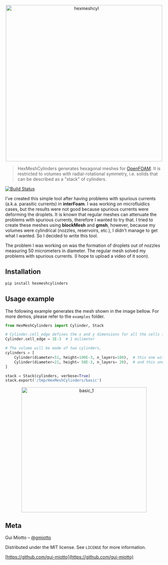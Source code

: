 <p align="center">
  <img src="media/hexmeshcyl.png" alt="hexmeshcyl" width="500"/>
</p>

<!--# HexMeshCylinders-->
> HexMeshCylinders generates hexagonal meshes for [OpenFOAM][openfoam-url].  It is restricted to volumes with radial-rotational symmetry, i.e. solids that can be described as a "stack" of cylinders.

[![Build Status][travis-image]][travis-url]

I've created this simple tool after having problems with spurious currents (a.k.a. parasitic currents) in **interFoam**. I was working on microfluidics cases, but the results were not good because spurious currents were deforming the droplets. It is known that regular meshes can attenuate the problems with spurious currents, therefore I wanted to try that. I tried to create these meshes using **blockMesh** and **gmsh**, however, because my volumes were cylindrical (nozzles, reservoirs, etc.), I didn't manage to get what I wanted. So I decided to write this tool.

The problem I was working on was the formation of droplets out of nozzles measuring 50 micrometers in diameter. The regular mesh solved my problems with spurious currents. (I hope to upload a video of it soon).


## Installation

```sh
pip install hexmeshcylinders
```

## Usage example

The following example generates the mesh shown in the image bellow. For more demos, please
 refer to the ``examples`` folder.


```python
from HexMeshCylinders import Cylinder, Stack

# Cylinder.cell_edge defines the x and y dimensions for all the cells in the mesh
Cylinder.cell_edge = 1E-3  # 1 milimeter

# The volume will be made of two cylinders,
cylinders = [
    Cylinder(diameter=51, height=100E-3, n_layers=100),  # this one with 51 cells on its diameter,
    Cylinder(diameter=21, height= 50E-3, n_layers= 20),  # and this one with a diameter of 21 cells.
]

stack = Stack(cylinders, verbose=True)
stack.export('/tmp/HexMeshCylinders/basic')
```

<p align="center">
    <img src="media/basic_1.png" alt="basic_1" width="400"/>
</p>


## Meta

Gui Miotto – [@gmiotto](https://twitter.com/gmiotto)

Distributed under the MIT license. See ``LICENSE`` for more information.

[https://github.com/gui-miotto](https://github.com/gui-miotto)

<!-- Markdown link & img dfn's -->
[openfoam-url]: https://www.openfoam.com/
[travis-image]: https://img.shields.io/travis/gui-miotto/HexMeshCylinders/master.svg?style=flat-square
[travis-url]: https://travis-ci.org/github/gui-miotto/HexMeshCylinders
